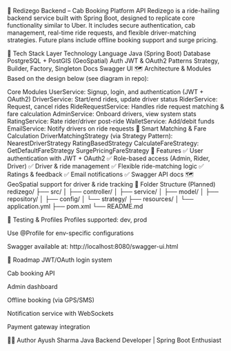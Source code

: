 🚖 Redizego Backend – Cab Booking Platform API
Redizego is a ride-hailing backend service built with Spring Boot, designed to replicate core functionality similar to Uber. It includes secure authentication, cab management, real-time ride requests, and flexible driver-matching strategies. Future plans include offline booking support and surge pricing.

🔧 Tech Stack
Layer	Technology
Language	Java (Spring Boot)
Database	PostgreSQL + PostGIS (GeoSpatial)
Auth	JWT & OAuth2
Patterns	Strategy, Builder, Factory, Singleton
Docs	Swagger UI
🗺 Architecture & Modules
Based on the design below (see diagram in repo):

Core Modules
UserService: Signup, login, and authentication (JWT + OAuth2)
DriverService: Start/end rides, update driver status
RiderService: Request, cancel rides
RideRequestService: Handles ride request matching & fare calculation
AdminService: Onboard drivers, view system stats
RatingService: Rate rider/driver post-ride
WalletService: Add/debit funds
EmailService: Notify drivers on ride requests
🧠 Smart Matching & Fare Calculation
DriverMatchingStrategy (via Strategy Pattern):
NearestDriverStrategy
RatingBasedStrategy
CalculateFareStrategy:
GetDefaultFareStrategy
SurgePricingFareStrategy
📌 Features
✅ User authentication with JWT + OAuth2
✅ Role-based access (Admin, Rider, Driver)
✅ Driver & ride management
✅ Flexible ride-matching logic
✅ Ratings & feedback
✅ Email notifications
✅ Swagger API docs
🗺️ GeoSpatial support for driver & ride tracking
📂 Folder Structure (Planned)
redizego/ ├── src/ │ ├── controller/ │ ├── service/ │ ├── model/ │ ├── repository/ │ ├── config/ │ └── strategy/ ├── resources/ │ └── application.yml ├── pom.xml └── README.md

🧪 Testing & Profiles Profiles supported: dev, prod

Use @Profile for env-specific configurations

Swagger available at: http://localhost:8080/swagger-ui.html

🧭 Roadmap JWT/OAuth login system

Cab booking API

Admin dashboard

Offline booking (via GPS/SMS)

Notification service with WebSockets

Payment gateway integration

🧑‍💻 Author Ayush Sharma Java Backend Developer | Spring Boot Enthusiast
